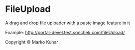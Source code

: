 FileUpload
==========

A drag and drop file uploader with a paste image feature in it


Example: http://portal-devel.test.sonchek.com/fileUpload/

Copyright © Marko Kuhar
